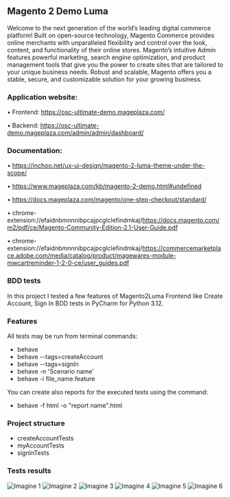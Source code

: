 ## Magento 2 Demo Luma
Welcome to the next generation of the world’s leading digital commerce platform! Built on open-source technology, Magento Commerce provides online merchants with unparalleled flexibility and control over the look, content, and functionality of their online stores. Magento’s intuitive Admin features powerful marketing, search engine optimization, and product management tools that give you the power to create sites that are tailored to your unique business needs. Robust and scalable, Magento offers you a stable, secure, and customizable solution for your growing business.

### Application website: 
•	Frontend: https://osc-ultimate-demo.mageplaza.com/ 

•	Backend: https://osc-ultimate-demo.mageplaza.com/admin/admin/dashboard/ 

### Documentation: 
•	https://inchoo.net/ux-ui-design/magento-2-luma-theme-under-the-scope/  

•	https://www.mageplaza.com/kb/magento-2-demo.html#undefined 

•	https://docs.mageplaza.com/magento/one-step-checkout/standard/ 

•	chrome-extension://efaidnbmnnnibpcajpcglclefindmkaj/https://docs.magento.com/m2/pdf/ce/Magento-Community-Edition-2.1-User-Guide.pdf

•	chrome-extension://efaidnbmnnnibpcajpcglclefindmkaj/https://commercemarketplace.adobe.com/media/catalog/product/magewares-module-mwcartreminder-1-2-0-ce/user_guides.pdf

### BDD tests
In this project I tested a few features of Magento2Luma Frontend like Create Account, Sign In BDD tests in PyCharm for Python 3.12.

### Features
All tests may be run from terminal commands: 
- behave
- behave --tags=createAccount
- behave --tags=signIn
- behave -n 'Scenario name'
- behave -i file_name.feature

You can create also reports for the executed tests using the command:
- behave -f html -o "report name".html

### Project structure
- createAccountTests
- myAccountTests
- signInTests

### Tests results
![Imagine 1](https://github.com/mihaidaneasa/Magento-2-Luma-BDD-Python/blob/main/reports/Raport1.jpg)
![Imagine 2](https://github.com/mihaidaneasa/Magento-2-Luma-BDD-Python/blob/main/reports/Raport2.jpg)
![Imagine 3](https://github.com/mihaidaneasa/Magento-2-Luma-BDD-Python/blob/main/reports/Raport3.jpg)
![Imagine 4](https://github.com/mihaidaneasa/Magento-2-Luma-BDD-Python/blob/main/reports/Raport4.jpg)
![Imagine 5](https://github.com/mihaidaneasa/Magento-2-Luma-BDD-Python/blob/main/reports/Raport5.jpg)
![Imagine 6](https://github.com/mihaidaneasa/Magento-2-Luma-BDD-Python/blob/main/reports/Raport6.jpg)


